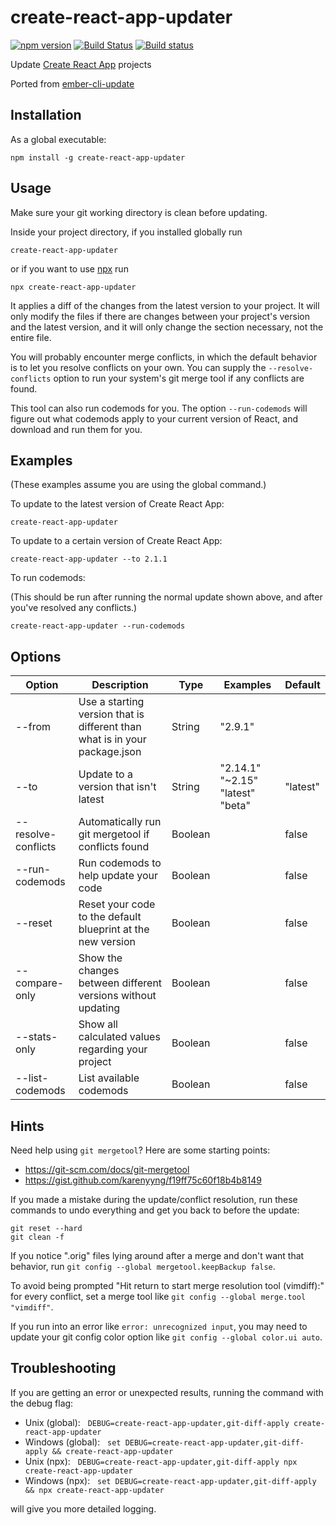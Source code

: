 # create-react-app-updater

[![npm version](https://badge.fury.io/js/create-react-app-updater.svg)](https://badge.fury.io/js/create-react-app-updater)
[![Build Status](https://travis-ci.org/kellyselden/create-react-app-updater.svg?branch=master)](https://travis-ci.org/kellyselden/create-react-app-updater)
[![Build status](https://ci.appveyor.com/api/projects/status/y8ua3584brlpcrpb/branch/master?svg=true)](https://ci.appveyor.com/project/kellyselden/create-react-app-updater/branch/master)

Update [Create React App](https://facebook.github.io/create-react-app/) projects

Ported from [ember-cli-update](https://github.com/ember-cli/ember-cli-update)

## Installation

As a global executable:

`npm install -g create-react-app-updater`

## Usage

Make sure your git working directory is clean before updating.

Inside your project directory, if you installed globally run

`create-react-app-updater`

or if you want to use [npx](https://www.npmjs.com/package/npx) run

`npx create-react-app-updater`

It applies a diff of the changes from the latest version to your project. It will only modify the files if there are changes between your project's version and the latest version, and it will only change the section necessary, not the entire file.

You will probably encounter merge conflicts, in which the default behavior is to let you resolve conflicts on your own. You can supply the `--resolve-conflicts` option to run your system's git merge tool if any conflicts are found.

This tool can also run codemods for you. The option `--run-codemods` will figure out what codemods apply to your current version of React, and download and run them for you.

## Examples

(These examples assume you are using the global command.)

To update to the latest version of Create React App:

```
create-react-app-updater
```

To update to a certain version of Create React App:

```
create-react-app-updater --to 2.1.1
```

To run codemods:

(This should be run after running the normal update shown above, and after you've resolved any conflicts.)

```
create-react-app-updater --run-codemods
```

## Options

| Option | Description | Type | Examples | Default |
|---|---|---|---|---|
| --from | Use a starting version that is different than what is in your package.json | String | "2.9.1" | |
| --to | Update to a version that isn\'t latest | String | "2.14.1" "~2.15" "latest" "beta" | "latest" |
| --resolve-conflicts | Automatically run git mergetool if conflicts found | Boolean | | false |
| --run-codemods | Run codemods to help update your code | Boolean | | false |
| --reset | Reset your code to the default blueprint at the new version | Boolean | | false |
| --compare-only | Show the changes between different versions without updating | Boolean | | false |
| --stats-only | Show all calculated values regarding your project | Boolean | | false |
| --list-codemods | List available codemods | Boolean | | false |

## Hints

Need help using `git mergetool`? Here are some starting points:

* https://git-scm.com/docs/git-mergetool
* https://gist.github.com/karenyyng/f19ff75c60f18b4b8149

If you made a mistake during the update/conflict resolution, run these commands to undo everything and get you back to before the update:

```
git reset --hard
git clean -f
```

If you notice ".orig" files lying around after a merge and don't want that behavior, run `git config --global mergetool.keepBackup false`.

To avoid being prompted "Hit return to start merge resolution tool (vimdiff):" for every conflict, set a merge tool like `git config --global merge.tool "vimdiff"`.

If you run into an error like `error: unrecognized input`, you may need to update your git config color option like `git config --global color.ui auto`.

## Troubleshooting

If you are getting an error or unexpected results, running the command with the debug flag:

* Unix (global):&nbsp;&nbsp;&nbsp;`DEBUG=create-react-app-updater,git-diff-apply create-react-app-updater`
* Windows (global):&nbsp;&nbsp;&nbsp;`set DEBUG=create-react-app-updater,git-diff-apply && create-react-app-updater`
* Unix (npx):&nbsp;&nbsp;&nbsp;`DEBUG=create-react-app-updater,git-diff-apply npx create-react-app-updater`
* Windows (npx):&nbsp;&nbsp;&nbsp;`set DEBUG=create-react-app-updater,git-diff-apply && npx create-react-app-updater`

will give you more detailed logging.
